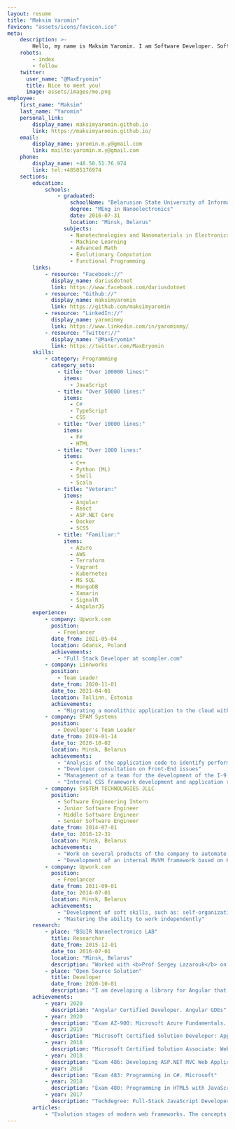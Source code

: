 ```yaml
---
layout: resume
title: "Maksim Yaromin"
favicon: "assets/icons/favicon.ico"
meta:
    description: >-
        Hello, my name is Maksim Yaromin. I am Software Developer. Software Development is being my passion since early childhood. And I am glad I was able to realize my dream. Today I am a professional developer with decades of experience.
    robots:
        - index
        - follow
    twitter:
      user_name: "@MaxEryomin"
      title: Nice to meet you!
      image: assets/images/me.png
employee:
    first_name: "Maksim"
    last_name: "Yaromin"
    personal_link:
        display_name: maksimyaromin.github.io
        link: https://maksimyaromin.github.io/
    email:
        display_name: yaromin.m.y@gmail.com
        link: mailto:yaromin.m.y@gmail.com
    phone:
        display_name: +48.50.51.76.974
        link: tel:+48505176974
    sections:
        education:
            schools:
                - graduated:
                    schoolName: "Belarusian State University of Informatics and Radioelectronics"
                    degree: "MEng in Nanoelectronics"
                    date: 2016-07-31
                    location: "Minsk, Belarus"
                  subjects:
                    - Nanotechnologies and Nanomaterials in Electronics
                    - Machine Learning
                    - Advanced Math
                    - Evolutionary Computation
                    - Functional Programming
        links:
            - resource: "Facebook://"
              display_name: dariusdotnet
              link: https://www.facebook.com/dariusdotnet
            - resource: "Github://"
              display_name: maksimyaromin
              link: https://github.com/maksimyaromin
            - resource: "LinkedIn://"
              display_name: yarominmy
              link: https://www.linkedin.com/in/yarominmy/
            - resource: "Twitter://"
              display_name: "@MaxEryomin"
              link: https://twitter.com/MaxEryomin
        skills:
            - category: Programming
              category_sets:
                - title: "Over 100000 lines:"
                  items:
                    - JavaScript
                - title: "Over 50000 lines:"
                  items:
                    - C#
                    - TypeScript
                    - CSS
                - title: "Over 10000 lines:"
                  items:
                    - F#
                    - HTML
                - title: "Over 1000 lines:"
                  items:
                    - C++
                    - Python (ML)
                    - Shell
                    - Scala
                - title: "Veteran:"
                  items:
                    - Angular
                    - React
                    - ASP.NET Core
                    - Docker
                    - SCSS
                - title: "Familiar:"
                  items:
                    - Azure
                    - AWS
                    - Terraform
                    - Vagrant
                    - Kubernetes
                    - MS SQL
                    - MongoDB
                    - Xamarin
                    - SignalR
                    - AngularJS
        experience:
            - company: Upwork.com
              position:
                - Freelancer
              date_from: 2021-05-04
              location: Gdańsk, Poland
              achievements:
                - "Full Stack Developer at scompler.com"
            - company: Linnworks
              position:
                - Team Leader
              date_from: 2020-11-01
              date_to: 2021-04-01
              location: Tallinn, Estonia
              achievements:
                - "Migrating a monolithic application to the cloud with a split into microservices"
            - company: EPAM Systems
              position:
                - Developer's Team Leader
              date_from: 2019-01-14
              date_to: 2020-10-02
              location: Minsk, Belarus
              achievements:
                - "Analysis of the application code to identify performance issues and to use the best development practices in Angular"
                - "Developer consultation on Front-End issues"
                - "Management of a team for the development of the I-9 Platform application - an I-9 electronic circulation service. Code review for team members"
                - "Internal CSS framework development and application redesign"
            - company: SYSTEM TECHNOLOGIES JLLC
              position:
                - Software Engineering Intern
                - Junior Software Engineer
                - Middle Software Engineer
                - Senior Software Engineer
              date_from: 2014-07-01
              date_to: 2018-12-31
              location: Minsk, Belarus
              achievements:
                - "Work on several products of the company to automate banking operations. Full stack development and support"
                - "Development of an internal MVVM framework based on KendoUI and AMD for creating front-end applications"
            - company: Upwork.com
              position:
                - Freelancer
              date_from: 2011-09-01
              date_to: 2014-07-01
              location: Minsk, Belarus
              achievements:
                - "Development of soft skills, such as: self-organization, self-education, sociability"
                - "Mastering the ability to work independently" 
        research:
            - place: "BSUIR Nanoelectronics LAB"
              title: Researcher
              date_from: 2015-12-01
              date_to: 2016-07-01
              location: "Minsk, Belarus"
              description: "Worked with <b>Prof Sergey Lazarouk</b> on the topic of modern methods of control when anodizing porous aluminum in a solution of various acids. Developed an application that allowed evaluating the progress of the process in real time using machine learning methods."
            - place: "Open Source Solution"
              title: Developer
              date_from: 2020-10-01
              description: "I am developing a library for Angular that will allow wrapping React components in native Angular components. This topic is of scientific interest to me. I am researching possible ways to find the best one or prove that it does not exist."
        achievements:
            - year: 2020
              description: "Angular Certified Developer. Angular GDEs"
            - year: 2020
              description: "Exam AZ-900: Microsoft Azure Fundamentals. Microsoft"
            - year: 2019
              description: "Microsoft Certified Solution Developer: App Builder. Microsoft"
            - year: 2018
              description: "Microsoft Certified Solution Associate: Web Applications. Microsoft"
            - year: 2018
              description: "Exam 486: Developing ASP.NET MVC Web Application. Microsoft"
            - year: 2018
              description: "Exam 483: Programming in C#. Microsoft"
            - year: 2018
              description: "Exam 480: Programming in HTML5 with JavaScript and CSS3. Microsoft"
            - year: 2017
              description: "Techdegree: Full-Stack JavaScript Developer. Treehouse Inc."
        articles:
            - "Evolution stages of modern web frameworks. The concepts behind them and the details that will improve their efficiency. Considered the following: Angular.JS, Angular 2, Angular 4, Angular 11, React. <em>Series of articles</em>. In draft."
---
```

